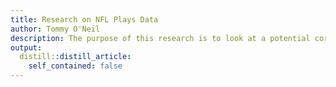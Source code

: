 ```yaml
---
title: Research on NFL Plays Data
author: Tommy O'Neil
description: The purpose of this research is to look at a potential correlation between the distance that a team has to go in order to get a first down and the yards that they end up gaining. I always found it interesting while watching football on how the perceived goal that they are trying to achieve ultimately effects the actual yardage they accumulate. It seems that there is sometimes a pronounced effect on strategy and resulting yardage gained when it comes to yards needed to obtain the first down. 
output:
  distill::distill_article:
    self_contained: false
---
```














